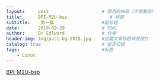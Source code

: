 ```yaml
---
layout:     post                    # 使用的布局（不需要改）
title:      BPI-M2U-bsp                # 标题 
subtitle:    第一篇                  #副标题
date:       2019-09-29              # 时间
author:     BY Edlward              # 作者
header-img: img/post-bg-2015.jpg    #这篇文章标题背景图片
catalog: true                       # 是否归档
tags:                               #标签
    - Linux
---
```



[BPI-M2U-bsp](https://github.com/BPI-SINOVOIP/BPI-M2U-bsp)    
